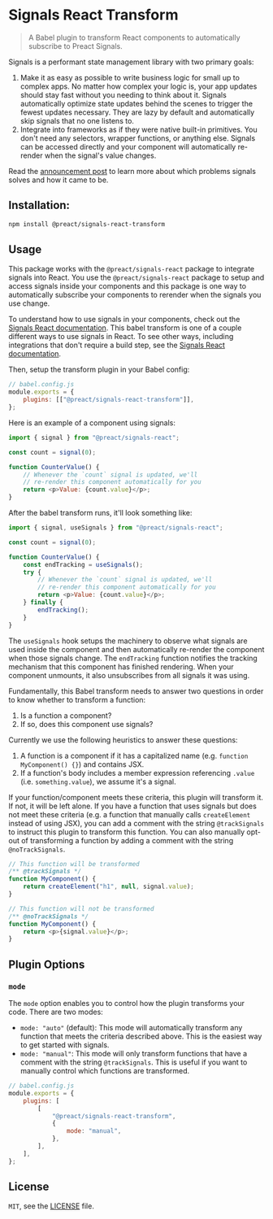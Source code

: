# Signals React Transform

> A Babel plugin to transform React components to automatically subscribe to Preact Signals.

Signals is a performant state management library with two primary goals:

1. Make it as easy as possible to write business logic for small up to complex apps. No matter how complex your logic is, your app updates should stay fast without you needing to think about it. Signals automatically optimize state updates behind the scenes to trigger the fewest updates necessary. They are lazy by default and automatically skip signals that no one listens to.
2. Integrate into frameworks as if they were native built-in primitives. You don't need any selectors, wrapper functions, or anything else. Signals can be accessed directly and your component will automatically re-render when the signal's value changes.

Read the [announcement post](https://preactjs.com/blog/introducing-signals/) to learn more about which problems signals solves and how it came to be.

## Installation:

```sh
npm install @preact/signals-react-transform
```

## Usage

This package works with the `@preact/signals-react` package to integrate signals into React. You use the `@preact/signals-react` package to setup and access signals inside your components and this package is one way to automatically subscribe your components to rerender when the signals you use change.

To understand how to use signals in your components, check out the [Signals React documentation](../react/README.md). This babel transform is one of a couple different ways to use signals in React. To see other ways, including integrations that don't require a build step, see the [Signals React documentation](../react/README.md).

Then, setup the transform plugin in your Babel config:

```js
// babel.config.js
module.exports = {
	plugins: [["@preact/signals-react-transform"]],
};
```

Here is an example of a component using signals:

```js
import { signal } from "@preact/signals-react";

const count = signal(0);

function CounterValue() {
	// Whenever the `count` signal is updated, we'll
	// re-render this component automatically for you
	return <p>Value: {count.value}</p>;
}
```

After the babel transform runs, it'll look something like:

```js
import { signal, useSignals } from "@preact/signals-react";

const count = signal(0);

function CounterValue() {
	const endTracking = useSignals();
	try {
		// Whenever the `count` signal is updated, we'll
		// re-render this component automatically for you
		return <p>Value: {count.value}</p>;
	} finally {
		endTracking();
	}
}
```

The `useSignals` hook setups the machinery to observe what signals are used inside the component and then automatically re-render the component when those signals change. The `endTracking` function notifies the tracking mechanism that this component has finished rendering. When your component unmounts, it also unsubscribes from all signals it was using.

Fundamentally, this Babel transform needs to answer two questions in order to know whether to transform a function:

1. Is a function a component?
2. If so, does this component use signals?

Currently we use the following heuristics to answer these questions:

1. A function is a component if it has a capitalized name (e.g. `function MyComponent() {}`) and contains JSX.
2. If a function's body includes a member expression referencing `.value` (i.e. `something.value`), we assume it's a signal.

If your function/component meets these criteria, this plugin will transform it. If not, it will be left alone. If you have a function that uses signals but does not meet these criteria (e.g. a function that manually calls `createElement` instead of using JSX), you can add a comment with the string `@trackSignals` to instruct this plugin to transform this function. You can also manually opt-out of transforming a function by adding a comment with the string `@noTrackSignals`.

```js
// This function will be transformed
/** @trackSignals */
function MyComponent() {
	return createElement("h1", null, signal.value);
}

// This function will not be transformed
/** @noTrackSignals */
function MyComponent() {
	return <p>{signal.value}</p>;
}
```

## Plugin Options

### `mode`

The `mode` option enables you to control how the plugin transforms your code. There are two modes:

- `mode: "auto"` (default): This mode will automatically transform any function that meets the criteria described above. This is the easiest way to get started with signals.
- `mode: "manual"`: This mode will only transform functions that have a comment with the string `@trackSignals`. This is useful if you want to manually control which functions are transformed.

```js
// babel.config.js
module.exports = {
	plugins: [
		[
			"@preact/signals-react-transform",
			{
				mode: "manual",
			},
		],
	],
};
```

## License

`MIT`, see the [LICENSE](../../LICENSE) file.
